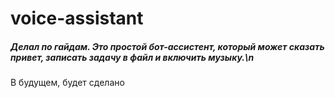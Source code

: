 # voice-assistant

##### Делал по гайдам. Это простой бот-ассистент, который может сказать привет, записать задачу в файл и включить музыку.\n
В будущем, будет сделано
